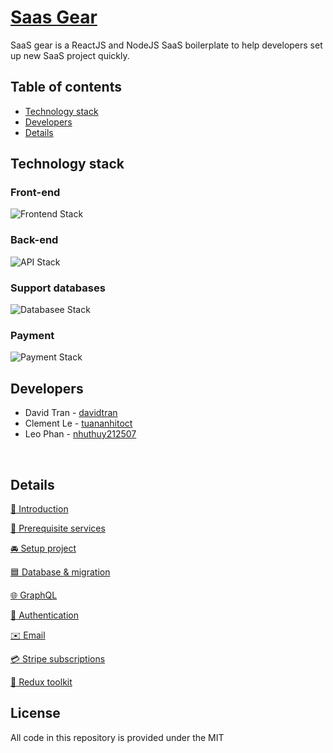 # [Saas Gear](https://github.com/JSLancerTeam/saasgear)  
  
SaaS gear is a ReactJS and NodeJS SaaS boilerplate to help developers set up new SaaS project quickly.

## Table of contents
- [Technology stack](#technology-stack)
- [Developers](#developers)
- [Details](#details)

## Technology stack

### Front-end
![Frontend Stack](https://github.com/JSLancerTeam/saasgear/blob/documents/docs/images/front-end-stack2.png)

### Back-end
![API Stack](https://github.com/JSLancerTeam/saasgear/blob/documents/docs/images/backend-stack.png)

### Support databases
![Databasee Stack](https://github.com/JSLancerTeam/saasgear/blob/documents/docs/images/database-stack.png)

### Payment
![Payment Stack](https://github.com/JSLancerTeam/saasgear/blob/documents/docs/images/payment-stack.png)

## Developers
- David Tran - [davidtran](http://github.com/davidtran)
- Clement Le - [tuananhitoct](https://github.com/tuananhitoct)
- Leo Phan - [nhuthuy212507](https://github.com/nhuthuy212507)  
<br />
  
## Details
[:loudspeaker: Introduction](https://github.com/JSLancerTeam/saasgear/docs/introduction.md)
  
[:watermelon: Prerequisite services](https://github.com/JSLancerTeam/saasgear/docs/prerequisite.md)
  
[:oncoming_automobile: Setup project](https://github.com/JSLancerTeam/saasgear/docs/)
  
[:blue_square: Database & migration](https://github.com/JSLancerTeam/saasgear/docs/database.md)
  
[:globe_with_meridians: GraphQL](https://github.com/JSLancerTeam/saasgear/docs/graphql.md)
  
[:closed_lock_with_key: Authentication](https://github.com/JSLancerTeam/saasgear/docs/authentication.md)
  
[:envelope: Email](https://github.com/JSLancerTeam/saasgear/docs/mail.md)
  
[:credit_card: Stripe subscriptions](https://github.com/JSLancerTeam/saasgear/docs/stripe.md)
  
[:ear_of_rice: Redux toolkit](https://github.com/JSLancerTeam/saasgear/docs/redux-toolkit.md)
  
## License
All code in this repository is provided under the MIT  
